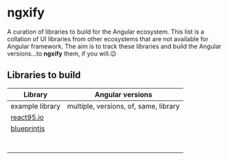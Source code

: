 # ngxify
A curation of libraries to build for the Angular ecosystem.
This list is a collation of UI libraries from other ecosystems that are not available for Angular framework. The aim is to track these libraries and build the Angular versions...to **ngxify** them, if you will.😉
## Libraries to build
| **Library**                      | **Angular versions** |
|----------------------------------|----------------------|
| example library                  |multiple, versions, of, same, library 
| [react95.io](https://react95.io) |                      |
| [blueprintjs](https://blueprintjs.com/)                             |                      |
|                                  |                      |
|                                  |                      |
|                                  |                      |
|                                  |                      |
|                                  |                      |
|                                  |                      |
|                                  |                      |
